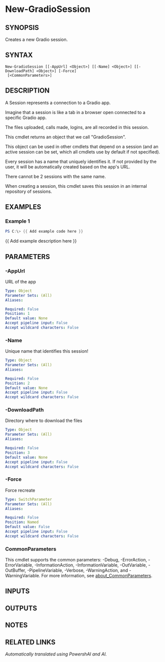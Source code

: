 ﻿---
external help file: powershai-help.xml
Module Name: powershai
online version:
schema: 2.0.0
---

# New-GradioSession

## SYNOPSIS
Creates a new Gradio session.

## SYNTAX

```
New-GradioSession [[-AppUrl] <Object>] [[-Name] <Object>] [[-DownloadPath] <Object>] [-Force]
 [<CommonParameters>]
```

## DESCRIPTION
A Session represents a connection to a Gradio app.
 
Imagine that a session is like a tab in a browser open connected to a specific Gradio app.
 
The files uploaded, calls made, logins, are all recorded in this session.

This cmdlet returns an object that we call "GradioSession".
 
This object can be used in other cmdlets that depend on a session (and an active session can be set, which all cmdlets use by default if not specified).
 

Every session has a name that uniquely identifies it.
If not provided by the user, it will be automatically created based on the app's URL.
 
There cannot be 2 sessions with the same name.

When creating a session, this cmdlet saves this session in an internal repository of sessions.

## EXAMPLES

### Example 1
```powershell
PS C:\> {{ Add example code here }}
```

{{ Add example description here }}

## PARAMETERS

### -AppUrl
URL of the app

```yaml
Type: Object
Parameter Sets: (All)
Aliases:

Required: False
Position: 1
Default value: None
Accept pipeline input: False
Accept wildcard characters: False
```

### -Name
Unique name that identifies this session!

```yaml
Type: Object
Parameter Sets: (All)
Aliases:

Required: False
Position: 2
Default value: None
Accept pipeline input: False
Accept wildcard characters: False
```

### -DownloadPath
Directory where to download the files

```yaml
Type: Object
Parameter Sets: (All)
Aliases:

Required: False
Position: 3
Default value: None
Accept pipeline input: False
Accept wildcard characters: False
```

### -Force
Force recreate

```yaml
Type: SwitchParameter
Parameter Sets: (All)
Aliases:

Required: False
Position: Named
Default value: False
Accept pipeline input: False
Accept wildcard characters: False
```

### CommonParameters
This cmdlet supports the common parameters: -Debug, -ErrorAction, -ErrorVariable, -InformationAction, -InformationVariable, -OutVariable, -OutBuffer, -PipelineVariable, -Verbose, -WarningAction, and -WarningVariable. For more information, see [about_CommonParameters](http://go.microsoft.com/fwlink/?LinkID=113216).

## INPUTS

## OUTPUTS

## NOTES

## RELATED LINKS



<!--PowershaiAiDocBlockStart-->
_Automatically translated using PowershAI and AI._
<!--PowershaiAiDocBlockEnd-->
